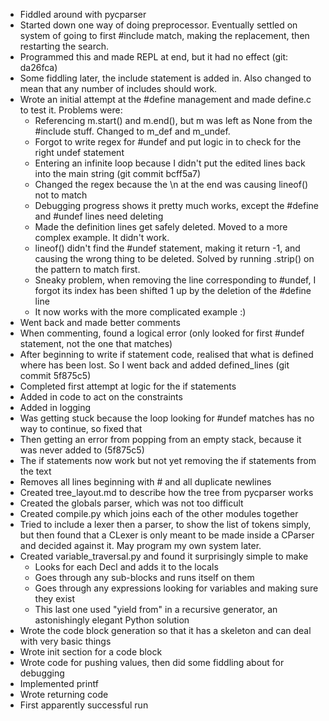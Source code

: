 * Fiddled around with pycparser
* Started down one way of doing preprocessor. Eventually settled on system of going to first #include match, making the
  replacement, then restarting the search.
* Programmed this and made REPL at end, but it had no effect (git: da26fca)
* Some fiddling later, the include statement is added in. Also changed to mean that any number of includes should work.
* Wrote an initial attempt at the #define management and made define.c to test it. Problems were:
  * Referencing m.start() and m.end(), but m was left as None from the #include stuff. Changed to m_def and m_undef.
  * Forgot to write regex for #undef and put logic in to check for the right undef statement
  * Entering an infinite loop because I didn't put the edited lines back into the main string (git commit bcff5a7)
  * Changed the regex because the \n at the end was causing lineof() not to match
  * Debugging progress shows it pretty much works, except the #define and #undef lines need deleting
  * Made the definition lines get safely deleted. Moved to a more complex example. It didn't work.
  * lineof() didn't find the #undef statement, making it return -1, and causing the wrong thing to be deleted.
    Solved by running .strip() on the pattern to match first.
  * Sneaky problem, when removing the line corresponding to #undef, I forgot its index has been shifted 1 up by the
    deletion of the #define line
  * It now works with the more complicated example :)
* Went back and made better comments
* When commenting, found a logical error (only looked for first #undef statement, not the one that matches)
* After beginning to write if statement code, realised that what is defined where has been lost. So I went back and
  added defined_lines (git commit 5f875c5)
* Completed first attempt at logic for the if statements
* Added in code to act on the constraints
* Added in logging
* Was getting stuck because the loop looking for #undef matches has no way to continue, so fixed that
* Then getting an error from popping from an empty stack, because it was never added to (5f875c5)
* The if statements now work but not yet removing the if statements from the text
* Removes all lines beginning with # and all duplicate newlines
* Created tree_layout.md to describe how the tree from pycparser works
* Created the globals parser, which was not too difficult
* Created compile.py which joins each of the other modules together
* Tried to include a lexer then a parser, to show the list of tokens simply, but then found that a CLexer is only meant
  to be made inside a CParser and decided against it. May program my own system later.
* Created variable_traversal.py and found it surprisingly simple to make
  * Looks for each Decl and adds it to the locals
  * Goes through any sub-blocks and runs itself on them
  * Goes through any expressions looking for variables and making sure they exist
  * This last one used "yield from" in a recursive generator, an astonishingly elegant Python solution
* Wrote the code block generation so that it has a skeleton and can deal with very basic things
* Wrote init section for a code block
* Wrote code for pushing values, then did some fiddling about for debugging
* Implemented printf
* Wrote returning code
* First apparently successful run